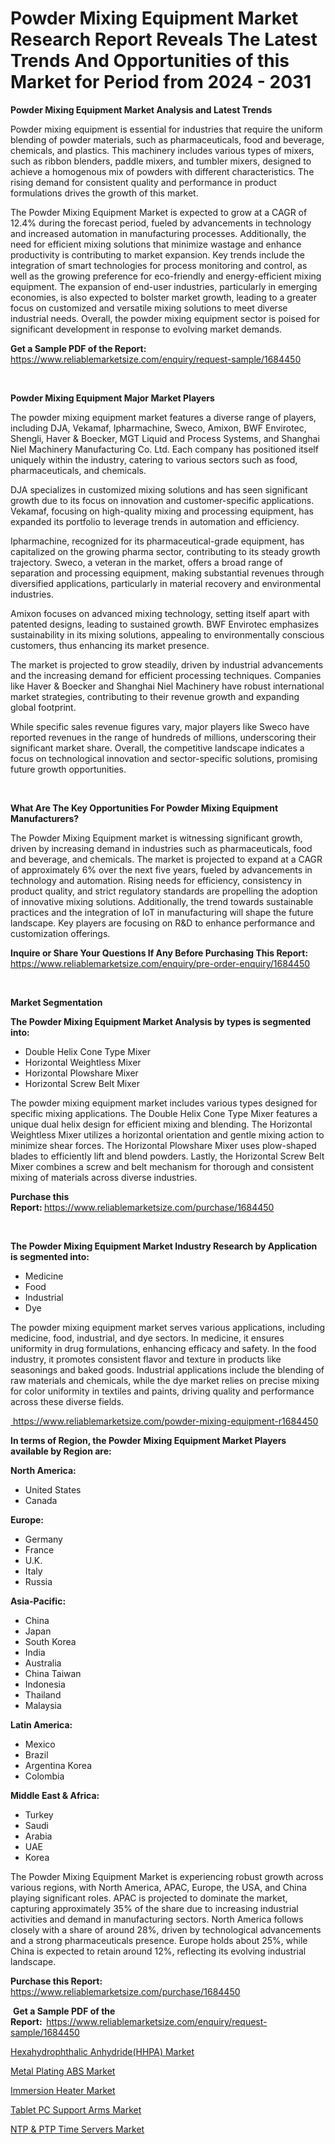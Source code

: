 <p><h1>Powder Mixing Equipment Market Research Report Reveals The Latest Trends And Opportunities of this Market for Period from 2024 - 2031</h1></p><p><strong>Powder Mixing Equipment Market Analysis and Latest Trends</strong></p>
<p><p>Powder mixing equipment is essential for industries that require the uniform blending of powder materials, such as pharmaceuticals, food and beverage, chemicals, and plastics. This machinery includes various types of mixers, such as ribbon blenders, paddle mixers, and tumbler mixers, designed to achieve a homogenous mix of powders with different characteristics. The rising demand for consistent quality and performance in product formulations drives the growth of this market.</p><p>The Powder Mixing Equipment Market is expected to grow at a CAGR of 12.4% during the forecast period, fueled by advancements in technology and increased automation in manufacturing processes. Additionally, the need for efficient mixing solutions that minimize wastage and enhance productivity is contributing to market expansion. Key trends include the integration of smart technologies for process monitoring and control, as well as the growing preference for eco-friendly and energy-efficient mixing equipment. The expansion of end-user industries, particularly in emerging economies, is also expected to bolster market growth, leading to a greater focus on customized and versatile mixing solutions to meet diverse industrial needs. Overall, the powder mixing equipment sector is poised for significant development in response to evolving market demands.</p></p>
<p><strong>Get a Sample PDF of the Report:&nbsp;</strong> <a href="https://www.reliablemarketsize.com/enquiry/request-sample/1684450?utm_campaign=1125&utm_medium=2&utm_source=Github&utm_content=ia&utm_term=16102024&utm_id=powder-mixing-equipment">https://www.reliablemarketsize.com/enquiry/request-sample/1684450</a></p>
<p>&nbsp;</p>
<p><strong>Powder Mixing Equipment Major Market Players</strong></p>
<p><p>The powder mixing equipment market features a diverse range of players, including DJA, Vekamaf, Ipharmachine, Sweco, Amixon, BWF Envirotec, Shengli, Haver & Boecker, MGT Liquid and Process Systems, and Shanghai Niel Machinery Manufacturing Co. Ltd. Each company has positioned itself uniquely within the industry, catering to various sectors such as food, pharmaceuticals, and chemicals.</p><p>DJA specializes in customized mixing solutions and has seen significant growth due to its focus on innovation and customer-specific applications. Vekamaf, focusing on high-quality mixing and processing equipment, has expanded its portfolio to leverage trends in automation and efficiency.</p><p>Ipharmachine, recognized for its pharmaceutical-grade equipment, has capitalized on the growing pharma sector, contributing to its steady growth trajectory. Sweco, a veteran in the market, offers a broad range of separation and processing equipment, making substantial revenues through diversified applications, particularly in material recovery and environmental industries.</p><p>Amixon focuses on advanced mixing technology, setting itself apart with patented designs, leading to sustained growth. BWF Envirotec emphasizes sustainability in its mixing solutions, appealing to environmentally conscious customers, thus enhancing its market presence.</p><p>The market is projected to grow steadily, driven by industrial advancements and the increasing demand for efficient processing techniques. Companies like Haver & Boecker and Shanghai Niel Machinery have robust international market strategies, contributing to their revenue growth and expanding global footprint.</p><p>While specific sales revenue figures vary, major players like Sweco have reported revenues in the range of hundreds of millions, underscoring their significant market share. Overall, the competitive landscape indicates a focus on technological innovation and sector-specific solutions, promising future growth opportunities.</p></p>
<p>&nbsp;</p>
<p><strong>What Are The Key Opportunities For Powder Mixing Equipment Manufacturers?</strong></p>
<p><p>The Powder Mixing Equipment market is witnessing significant growth, driven by increasing demand in industries such as pharmaceuticals, food and beverage, and chemicals. The market is projected to expand at a CAGR of approximately 6% over the next five years, fueled by advancements in technology and automation. Rising needs for efficiency, consistency in product quality, and strict regulatory standards are propelling the adoption of innovative mixing solutions. Additionally, the trend towards sustainable practices and the integration of IoT in manufacturing will shape the future landscape. Key players are focusing on R&D to enhance performance and customization offerings.</p></p>
<p><strong>Inquire or Share Your Questions If Any Before Purchasing This Report:</strong> <a href="https://www.reliablemarketsize.com/enquiry/pre-order-enquiry/1684450?utm_campaign=1125&utm_medium=2&utm_source=Github&utm_content=ia&utm_term=16102024&utm_id=powder-mixing-equipment">https://www.reliablemarketsize.com/enquiry/pre-order-enquiry/1684450</a></p>
<p>&nbsp;</p>
<p><strong>Market Segmentation</strong></p>
<p><strong>The Powder Mixing Equipment Market Analysis by types is segmented into:</strong></p>
<p><ul><li>Double Helix Cone Type Mixer</li><li>Horizontal Weightless Mixer</li><li>Horizontal Plowshare Mixer</li><li>Horizontal Screw Belt Mixer</li></ul></p>
<p><p>The powder mixing equipment market includes various types designed for specific mixing applications. The Double Helix Cone Type Mixer features a unique dual helix design for efficient mixing and blending. The Horizontal Weightless Mixer utilizes a horizontal orientation and gentle mixing action to minimize shear forces. The Horizontal Plowshare Mixer uses plow-shaped blades to efficiently lift and blend powders. Lastly, the Horizontal Screw Belt Mixer combines a screw and belt mechanism for thorough and consistent mixing of materials across diverse industries.</p></p>
<p><strong>Purchase this Report:&nbsp;</strong><a href="https://www.reliablemarketsize.com/purchase/1684450?utm_campaign=1125&utm_medium=2&utm_source=Github&utm_content=ia&utm_term=16102024&utm_id=powder-mixing-equipment">https://www.reliablemarketsize.com/purchase/1684450</a></p>
<p>&nbsp;</p>
<p><strong>The Powder Mixing Equipment Market Industry Research by Application is segmented into:</strong></p>
<p><ul><li>Medicine</li><li>Food</li><li>Industrial</li><li>Dye</li></ul></p>
<p><p>The powder mixing equipment market serves various applications, including medicine, food, industrial, and dye sectors. In medicine, it ensures uniformity in drug formulations, enhancing efficacy and safety. In the food industry, it promotes consistent flavor and texture in products like seasonings and baked goods. Industrial applications include the blending of raw materials and chemicals, while the dye market relies on precise mixing for color uniformity in textiles and paints, driving quality and performance across these diverse fields.</p></p>
<p><a href="https://www.reliablemarketsize.com/powder-mixing-equipment-r1684450?utm_campaign=1125&utm_medium=2&utm_source=Github&utm_content=ia&utm_term=16102024&utm_id=powder-mixing-equipment">&nbsp;https://www.reliablemarketsize.com/powder-mixing-equipment-r1684450</a></p>
<p><strong>In terms of Region, the Powder Mixing Equipment Market Players available by Region are:</strong></p>
<p>
    <p> <strong> North America: </strong>
        <ul>
            <li>United States</li>
            <li>Canada</li>
        </ul>
        </p> 
    <p> <strong> Europe: </strong>
        <ul>
            <li>Germany</li>
            <li>France</li>
            <li>U.K.</li>
            <li>Italy</li>
            <li>Russia</li>
        </ul>
        </p> 
    <p> <strong> Asia-Pacific: </strong>
        <ul>
            <li>China</li>
            <li>Japan</li>
            <li>South Korea</li>
            <li>India</li>
            <li>Australia</li>
            <li>China Taiwan</li>
            <li>Indonesia</li>
            <li>Thailand</li>
            <li>Malaysia</li>
        </ul>
        </p> 
    <p> <strong> Latin America: </strong>
        <ul>
            <li>Mexico</li>
            <li>Brazil</li>
            <li>Argentina Korea</li>
            <li>Colombia</li>
        </ul>
        </p> 
    <p> <strong> Middle East & Africa: </strong>
        <ul>
            <li>Turkey</li>
            <li>Saudi</li>
            <li>Arabia</li>
            <li>UAE</li>
            <li>Korea</li>
        </ul>
    </p>
    </p>
<p><p>The Powder Mixing Equipment Market is experiencing robust growth across various regions, with North America, APAC, Europe, the USA, and China playing significant roles. APAC is projected to dominate the market, capturing approximately 35% of the share due to increasing industrial activities and demand in manufacturing sectors. North America follows closely with a share of around 28%, driven by technological advancements and a strong pharmaceuticals presence. Europe holds about 25%, while China is expected to retain around 12%, reflecting its evolving industrial landscape.</p></p>
<p><strong>Purchase this Report: </strong><a href="https://www.reliablemarketsize.com/purchase/1684450?utm_campaign=1125&utm_medium=2&utm_source=Github&utm_content=ia&utm_term=16102024&utm_id=powder-mixing-equipment">https://www.reliablemarketsize.com/purchase/1684450</a></p>
<p>&nbsp;<strong>Get a Sample PDF of the Report:&nbsp;&nbsp;</strong><a href="https://www.reliablemarketsize.com/enquiry/request-sample/1684450?utm_campaign=1125&utm_medium=2&utm_source=Github&utm_content=ia&utm_term=16102024&utm_id=powder-mixing-equipment">https://www.reliablemarketsize.com/enquiry/request-sample/1684450</a></p>
<p><strong></strong></p>
<p><p><a href="https://github.com/angilaguardtd7/Market-Research-Report-List-1/blob/main/hexahydrophthalic-anhydridehhpa-market.md?utm_campaign=1125&utm_medium=2&utm_source=Github&utm_content=ia&utm_term=16102024&utm_id=powder-mixing-equipment">Hexahydrophthalic Anhydride(HHPA) Market</a></p><p><a href="https://www.linkedin.com/pulse/global-metal-plating-abs-market-trends-forecasts-strategic-a9jae?trk=public_post_embed_feed-article-content&utm_campaign=1125&utm_medium=2&utm_source=Github&utm_content=ia&utm_term=16102024&utm_id=powder-mixing-equipment">Metal Plating ABS Market</a></p><p><a href="https://issuu.com/reportprime-2/docs/immersion-heater-market-size-2030.p_9c046f2f7b4c8a?utm_campaign=1125&utm_medium=2&utm_source=Github&utm_content=ia&utm_term=16102024&utm_id=powder-mixing-equipment">Immersion Heater Market</a></p><p><a href="https://github.com/gracia2ucahee/Market-Research-Report-List-1/blob/main/tablet-pc-support-arms-market.md?utm_campaign=1125&utm_medium=2&utm_source=Github&utm_content=ia&utm_term=16102024&utm_id=powder-mixing-equipment">Tablet PC Support Arms Market</a></p><p><a href="https://www.linkedin.com/pulse/navigating-global-ntp-ptp-time-servers-market-from-trends-ixuwe?trk=public_post_embed_feed-article-content&utm_campaign=1125&utm_medium=2&utm_source=Github&utm_content=ia&utm_term=16102024&utm_id=powder-mixing-equipment">NTP & PTP Time Servers Market</a></p></p>